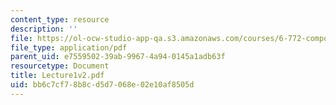 ```yaml
---
content_type: resource
description: ''
file: https://ol-ocw-studio-app-qa.s3.amazonaws.com/courses/6-772-compound-semiconductor-devices-spring-2003/bb6c7cf78b8cd5d7068e02e10af8505d_Lecture1v2.pdf
file_type: application/pdf
parent_uid: e7559502-39ab-9967-4a94-0145a1adb63f
resourcetype: Document
title: Lecture1v2.pdf
uid: bb6c7cf7-8b8c-d5d7-068e-02e10af8505d
---
```

